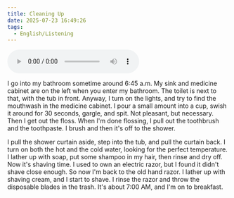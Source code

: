 ```yaml
---
title: Cleaning Up
date: 2025-07-23 16:49:26
tags:
  - English/Listening
---
```

<audio controls src="https://cx-onedrive.pages.dev/api/raw?path=/Polyglot/ESLPod/003-cleaning-up.mp3"></audio>

I go into my bathroom sometime around 6:45 a.m. My sink and medicine cabinet are on the left when you enter my bathroom. The toilet is next to that, with the tub in front. Anyway, I turn on the lights, and try to find the mouthwash in the medicine cabinet. I pour a small amount into a cup, swish it around for 30 seconds, gargle, and spit. Not pleasant, but necessary. Then I get out the floss. When I'm done flossing, I pull out the toothbrush and the toothpaste. I brush and then it's off to the shower.

I pull the shower curtain aside, step into the tub, and pull the curtain back. I turn on both the hot and the cold water, looking for the perfect temperature. I lather up with soap, put some shampoo in my hair, then rinse and dry off. Now it's shaving time. I used to own an electric razor, but I found it didn't shave close enough. So now I'm back to the old hand razor. I lather up with shaving cream, and I start to shave. I rinse the razor and throw the disposable blades in the trash. It's about 7:00 AM, and I'm on to breakfast.
